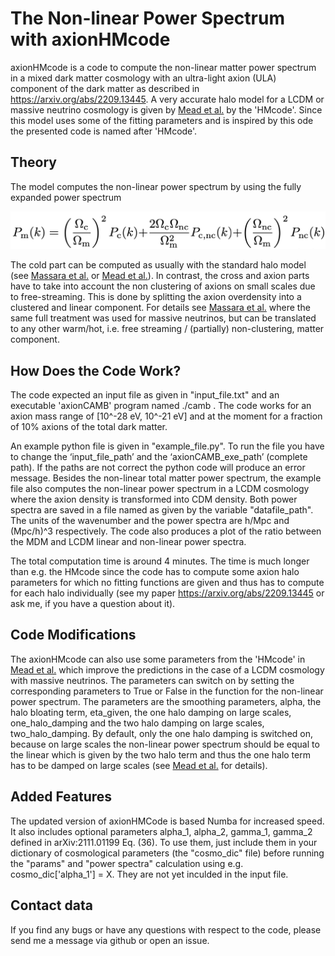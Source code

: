 # The Non-linear Power Spectrum with axionHMcode

axionHMcode is a code to compute the non-linear matter power spectrum in a mixed dark matter cosmology with an ultra-light axion (ULA) component of the dark matter as described in https://arxiv.org/abs/2209.13445. A very accurate halo model for a LCDM or massive neutrino cosmology is given by [Mead et al.](https://arxiv.org/abs/2009.01858) by the 'HMcode'. Since this model uses some of the fitting parameters and is inspired by this ode the presented code is named after 'HMcode'.

## Theory

The model computes the non-linear power spectrum by using the fully expanded power spectrum

![codesketch](eq_halo_model.png)


The cold part can be computed as usually with the standard halo model (see [Massara et al.](https://arxiv.org/abs/1410.6813) or [Mead et al.](https://arxiv.org/abs/2009.01858)). In contrast, the cross and axion parts have to take into account the non clustering of axions on small scales due to free-streaming. This is done by splitting the axion overdensity into a clustered and linear component. For details see [Massara et al.](https://arxiv.org/abs/1410.6813) where the same full treatment was used for massive neutrinos, but can be translated to any other warm/hot, i.e. free streaming / (partially) non-clustering, matter component. 

## How Does the Code Work?

The code expected an input file as given in "input_file.txt" and an executable 'axionCAMB' program named ./camb . The code works for an axion mass range of [10^-28 eV, 10^-21 eV] and at the moment for a fraction of 10% axions of the total dark matter. 

An example python file is given in "example_file.py". To run the file you have to change the ‘input_file_path’ and the ‘axionCAMB_exe_path’ (complete path). If the paths are not correct the python code will produce an error message. Besides the non-linear total matter power spectrum, the example file also computes the non-linear power spectrum in a LCDM cosmology where the axion density is transformed into CDM density. Both power spectra are saved in a file named as given by the variable "datafile_path". The units of the wavenumber and the power spectra are h/Mpc and (Mpc/h)^3 respectively. The code also produces a plot of the ratio between the MDM and LCDM linear and non-linear power spectra.

The total computation time is around 4 minutes. The time is much longer than e.g. the HMcode since the code has to compute some axion halo parameters for which no fitting functions are given and thus has to compute for each halo individually (see my paper https://arxiv.org/abs/2209.13445 or ask me, if you have a question about it). 

## Code Modifications

The axionHMcode can also use some parameters from the 'HMcode' in [Mead et al.](https://arxiv.org/abs/2009.01858) which improve the predictions in the case of a LCDM cosmology with massive neutrinos. The parameters can switch on by setting the corresponding parameters to True or False in the function for the non-linear power spectrum. The parameters are the smoothing parameters, alpha, the halo bloating term, eta_given, the one halo damping on large scales, one_halo_damping and the two halo damping on large scales, two_halo_damping. By default, only the one halo damping is switched on, because on large scales the non-linear power spectrum should be equal to the linear which is given by the two halo term and thus the one halo term has to be damped on large scales (see [Mead et al.](https://arxiv.org/abs/2009.01858) for details).  


## Added Features
The updated version of axionHMCode is based Numba for increased speed. It also includes optional parameters alpha_1, alpha_2, gamma_1, gamma_2 defined in arXiv:2111.01199 Eq. (36). To use them, just include them in your dictionary of cosmological parameters (the "cosmo_dic" file) before running the "params" and "power spectra" calculation using e.g. cosmo_dic['alpha_1'] = X. They are not yet inculded in the input file.

## Contact data

If you find any bugs or have any questions with respect to the code, please send me a message via github or open an issue.



